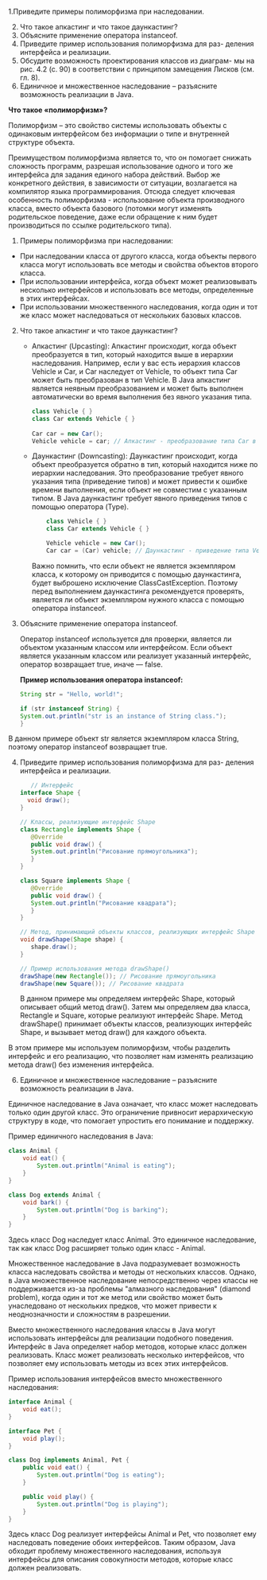 1.Приведите примеры полиморфизма при наследовании.

2. Что такое апкастинг и что такое даункастинг?
3. Объясните применение оператора instanceof.
4. Приведите пример использования полиморфизма для раз-
   деления интерфейса и реализации.
5. Обсудите возможность проектирования классов из диаграм-
   мы на рис. 4.2 (с. 90) в соответствии с принципом замещения
   Лисков (см. гл. 8).
6. Единичное и множественное наследование – разъясните
   возможность реализации в Java.

**Что такое «полиморфизм»?**

Полиморфизм – это свойство системы использовать объекты с одинаковым интерфейсом без информации о типе и внутренней
структуре объекта.

Преимуществом полиморфизма является то, что он помогает снижать сложность программ, разрешая использование одного и того
же интерфейса для задания единого набора действий. Выбор же конкретного действия, в зависимости от ситуации, возлагается
на компилятор языка программирования. Отсюда следует ключевая особенность полиморфизма - использование объекта
производного класса, вместо объекта базового (потомки могут изменять родительское поведение, даже если обращение к ним
будет производиться по ссылке родительского типа).

1. Примеры полиморфизма при наследовании:

* При наследовании класса от другого класса, когда объекты первого класса могут использовать все методы и свойства
  объектов второго класса.
* При использовании интерфейса, когда объект может реализовывать несколько интерфейсов и использовать все методы,
  определенные в этих интерфейсах.
* При использовании множественного наследования, когда один и тот же класс может наследоваться от нескольких базовых
  классов.

2. Что такое апкастинг и что такое даункастинг?

    * Апкастинг (Upcasting):
      Апкастинг происходит, когда объект преобразуется в тип, который находится выше в иерархии наследования.
      Например,
      если у вас есть иерархия классов Vehicle и Car, и Car наследует от Vehicle, то объект типа Car может быть
      преобразован в тип Vehicle.
      В Java апкастинг является неявным преобразованием и может быть выполнен автоматически во время выполнения без
      явного указания типа.
        ```java
        class Vehicle { }
        class Car extends Vehicle { }
          
        Car car = new Car();
        Vehicle vehicle = car; // Апкастинг - преобразование типа Car в тип Vehicle
        ```
    * Даункастинг (Downcasting):
      Даункастинг происходит, когда объект преобразуется обратно в тип, который находится ниже по иерархии
      наследования. Это преобразование требует явного указания типа (приведение типов) и может привести к
      ошибке
      времени выполнения, если объект не совместим с указанным типом.
      В Java даункастинг требует явного приведения типов с помощью оператора (Type).
        ```java
            class Vehicle { }
            class Car extends Vehicle { }
        
            Vehicle vehicle = new Car();
            Car car = (Car) vehicle; // Даункастинг - приведение типа Vehicle к типу Car
       ```
      Важно помнить, что если объект не является экземпляром класса, к которому он приводится с помощью
      даункастинга, будет выброшено исключение ClassCastException. Поэтому перед выполнением даункастинга
      рекомендуется проверять, является ли объект экземпляром нужного класса с помощью оператора instanceof.

3. Объясните применение оператора instanceof.

   Оператор instanceof используется для проверки, является ли объектом указанным классом или интерфейсом. Если объект
   является указанным классом или реализует указанный интерфейс, оператор возвращает true, иначе — false.

   **Пример использования оператора instanceof:**
    ```java
    String str = "Hello, world!";

    if (str instanceof String) {
    System.out.println("str is an instance of String class.");
    }

В данном примере объект str является экземпляром класса String, поэтому оператор instanceof возвращает true.

4. Приведите пример использования полиморфизма для раз-
   деления интерфейса и реализации.
   ```java
      // Интерфейс
   interface Shape { 
     void draw();
   }
   
   // Классы, реализующие интерфейс Shape
   class Rectangle implements Shape {
      @Override
      public void draw() {
      System.out.println("Рисование прямоугольника");
      }
   }
   
   class Square implements Shape {
      @Override
      public void draw() {
      System.out.println("Рисование квадрата");
      }
   }
   
   // Метод, принимающий объекты классов, реализующих интерфейс Shape
   void drawShape(Shape shape) {
      shape.draw();
   }
   
   // Пример использования метода drawShape()
   drawShape(new Rectangle()); // Рисование прямоугольника
   drawShape(new Square()); // Рисование квадрата
   ```
   В данном примере мы определяем интерфейс Shape, который описывает общий метод draw(). Затем мы определяем два класса,
   Rectangle и Square, которые реализуют интерфейс Shape. Метод drawShape() принимает объекты классов, реализующих
   интерфейс Shape, и вызывает метод draw() для каждого объекта.

В этом примере мы используем полиморфизм, чтобы разделить интерфейс и его реализацию, что позволяет нам изменять
реализацию метода draw() без изменения интерфейса.

6. Единичное и множественное наследование – разъясните
   возможность реализации в Java.

Единичное наследование в Java означает, что класс может наследовать только один другой класс. Это ограничение привносит
иерархическую структуру в коде, что помогает упростить его понимание и поддержку.

Пример единичного наследования в Java:

```java
class Animal {
    void eat() {
        System.out.println("Animal is eating");
    }
}

class Dog extends Animal {
    void bark() {
        System.out.println("Dog is barking");
    }
}
```

Здесь класс Dog наследует класс Animal. Это единичное наследование, так как класс Dog расширяет только один класс -
Animal.

Множественное наследование в Java подразумевает возможность класса наследовать свойства и методы от нескольких классов.
Однако, в Java множественное наследование непосредственно через классы не поддерживается из-за проблемы "алмазного
наследования" (diamond problem), когда один и тот же метод или свойство может быть унаследовано от нескольких предков,
что может привести к неоднозначности и сложностям в разрешении.

Вместо множественного наследования классы в Java могут использовать интерфейсы для реализации подобного поведения.
Интерфейс в Java определяет набор методов, которые класс должен реализовать. Класс может реализовать несколько
интерфейсов, что позволяет ему использовать методы из всех этих интерфейсов.

Пример использования интерфейсов вместо множественного наследования:

```java
interface Animal {
    void eat();
}

interface Pet {
    void play();
}

class Dog implements Animal, Pet {
    public void eat() {
        System.out.println("Dog is eating");
    }

    public void play() {
        System.out.println("Dog is playing");
    }
}
```

Здесь класс Dog реализует интерфейсы Animal и Pet, что позволяет ему наследовать поведение обоих интерфейсов. Таким
образом, Java обходит проблему множественного наследования, используя интерфейсы для описания совокупности методов,
которые класс должен реализовать.